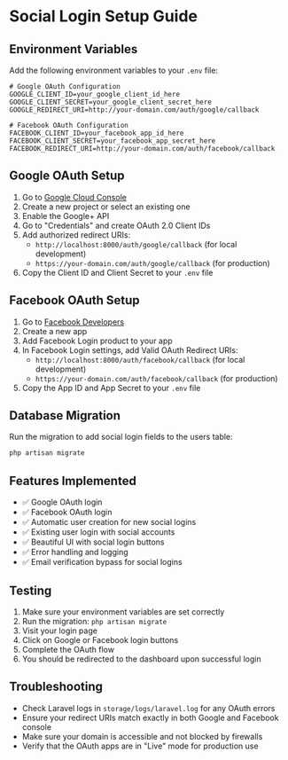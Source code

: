 # Social Login Setup Guide

## Environment Variables

Add the following environment variables to your `.env` file:

```env
# Google OAuth Configuration
GOOGLE_CLIENT_ID=your_google_client_id_here
GOOGLE_CLIENT_SECRET=your_google_client_secret_here
GOOGLE_REDIRECT_URI=http://your-domain.com/auth/google/callback

# Facebook OAuth Configuration
FACEBOOK_CLIENT_ID=your_facebook_app_id_here
FACEBOOK_CLIENT_SECRET=your_facebook_app_secret_here
FACEBOOK_REDIRECT_URI=http://your-domain.com/auth/facebook/callback
```

## Google OAuth Setup

1. Go to [Google Cloud Console](https://console.cloud.google.com/)
2. Create a new project or select an existing one
3. Enable the Google+ API
4. Go to "Credentials" and create OAuth 2.0 Client IDs
5. Add authorized redirect URIs:
   - `http://localhost:8000/auth/google/callback` (for local development)
   - `https://your-domain.com/auth/google/callback` (for production)
6. Copy the Client ID and Client Secret to your `.env` file

## Facebook OAuth Setup

1. Go to [Facebook Developers](https://developers.facebook.com/)
2. Create a new app
3. Add Facebook Login product to your app
4. In Facebook Login settings, add Valid OAuth Redirect URIs:
   - `http://localhost:8000/auth/facebook/callback` (for local development)
   - `https://your-domain.com/auth/facebook/callback` (for production)
5. Copy the App ID and App Secret to your `.env` file

## Database Migration

Run the migration to add social login fields to the users table:

```bash
php artisan migrate
```

## Features Implemented

- ✅ Google OAuth login
- ✅ Facebook OAuth login
- ✅ Automatic user creation for new social logins
- ✅ Existing user login with social accounts
- ✅ Beautiful UI with social login buttons
- ✅ Error handling and logging
- ✅ Email verification bypass for social logins

## Testing

1. Make sure your environment variables are set correctly
2. Run the migration: `php artisan migrate`
3. Visit your login page
4. Click on Google or Facebook login buttons
5. Complete the OAuth flow
6. You should be redirected to the dashboard upon successful login

## Troubleshooting

- Check Laravel logs in `storage/logs/laravel.log` for any OAuth errors
- Ensure your redirect URIs match exactly in both Google and Facebook console
- Make sure your domain is accessible and not blocked by firewalls
- Verify that the OAuth apps are in "Live" mode for production use
